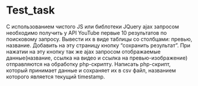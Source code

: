 # Test_task

C использованием чистого JS или библотеки JQuery ajax запросом необходимо получить у API YouTube первые 10 результатов по поисковому запросу.
Вывести их в виде таблицы со столбцами: превью, название.
Добавить на эту страницу кнопку “сохранить результат”.
При нажатии на эту кнопку так же ajax запросом отображаемые данные(название, ссылка на видео и ссылка на превью-изображение) отправляются на обработку php-скрипту.
Написать php-скрипт, который принимает данные и сохраняет их в csv файл, названием которого является текущий timestamp.
